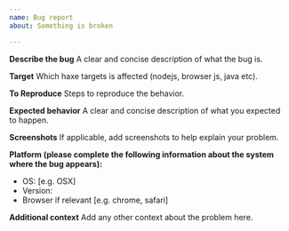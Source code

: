 ```yaml
---
name: Bug report
about: Something is broken

---
```


**Describe the bug**
A clear and concise description of what the bug is. 

**Target**
Which haxe targets is affected (nodejs, browser js, java etc).

**To Reproduce**
Steps to reproduce the behavior.

**Expected behavior**
A clear and concise description of what you expected to happen.

**Screenshots**
If applicable, add screenshots to help explain your problem.

**Platform (please complete the following information about the system where the bug appears):**
 - OS: [e.g. OSX]
 - Version: 
 - Browser if relevant [e.g. chrome, safari]

**Additional context**
Add any other context about the problem here.
